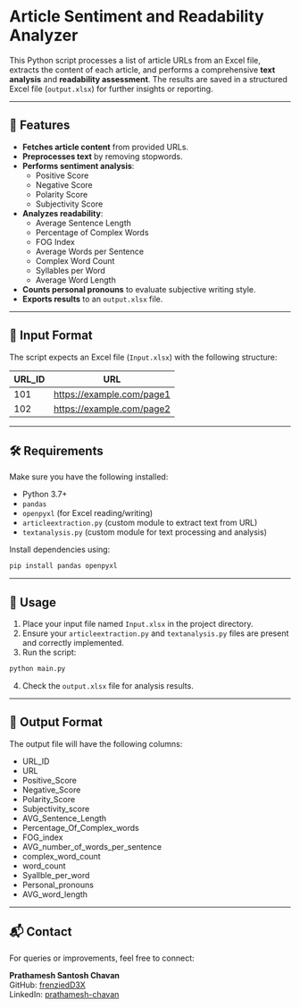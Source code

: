 # Article Sentiment and Readability Analyzer

This Python script processes a list of article URLs from an Excel file, extracts the content of each article, and performs a comprehensive **text analysis** and **readability assessment**. The results are saved in a structured Excel file (`output.xlsx`) for further insights or reporting.

---

## 📌 Features

- **Fetches article content** from provided URLs.
- **Preprocesses text** by removing stopwords.
- **Performs sentiment analysis**:
  - Positive Score
  - Negative Score
  - Polarity Score
  - Subjectivity Score
- **Analyzes readability**:
  - Average Sentence Length
  - Percentage of Complex Words
  - FOG Index
  - Average Words per Sentence
  - Complex Word Count
  - Syllables per Word
  - Average Word Length
- **Counts personal pronouns** to evaluate subjective writing style.
- **Exports results** to an `output.xlsx` file.

---

## 📁 Input Format

The script expects an Excel file (`Input.xlsx`) with the following structure:

| URL_ID | URL                       |
|--------|---------------------------|
| 101    | https://example.com/page1 |
| 102    | https://example.com/page2 |

---

## 🛠️ Requirements

Make sure you have the following installed:

- Python 3.7+
- `pandas`
- `openpyxl` (for Excel reading/writing)
- `articleextraction.py` (custom module to extract text from URL)
- `textanalysis.py` (custom module for text processing and analysis)

Install dependencies using:

```bash
pip install pandas openpyxl
```

---

## 🔧 Usage

1. Place your input file named `Input.xlsx` in the project directory.
2. Ensure your `articleextraction.py` and `textanalysis.py` files are present and correctly implemented.
3. Run the script:

```bash
python main.py
```

4. Check the `output.xlsx` file for analysis results.

---

## 📄 Output Format

The output file will have the following columns:

- URL_ID
- URL
- Positive_Score
- Negative_Score
- Polarity_Score
- Subjectivity_score
- AVG_Sentence_Length
- Percentage_Of_Complex_words
- FOG_index
- AVG_number_of_words_per_sentence
- complex_word_count
- word_count
- Syallble_per_word
- Personal_pronouns
- AVG_word_length

---

## 📬 Contact

For queries or improvements, feel free to connect:

**Prathamesh Santosh Chavan**  
GitHub: [frenziedD3X](https://github.com/frenziedD3X)  
LinkedIn: [prathamesh-chavan](https://www.linkedin.com/in/prathamesh-chavan-4ab7292b0)